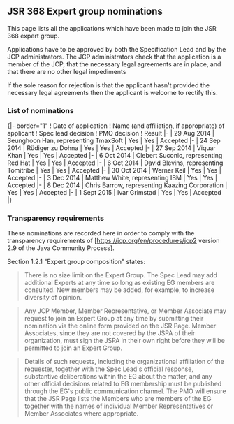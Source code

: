 ## JSR 368 Expert group nominations

This page lists all the applications which have been made to join the JSR 368 expert group. 

Applications have to be approved by both the Specification Lead and by the JCP administrators. The JCP administrators check that the application is a member of the JCP, that the necessary legal agreements are in place, and that there are no other legal impediments

If the sole reason for rejection is that the applicant hasn't provided the necessary legal agreements then the applicant is welcome to rectify this.

### List of nominations

{|- border="1"
! Date of application
! Name (and affiliation, if appropriate) of applicant
! Spec lead decision
! PMO decision
! Result
|-
| 29 Aug 2014
| Seunghoon Han, representing TmaxSoft 
| Yes
| Yes
| Accepted
|-
| 24 Sep 2014
| Rüdiger zu Dohna
| Yes
| Yes
| Accepted
|-
| 27 Sep 2014
| Viquar Khan
| Yes
| Yes
| Accepted
|-
| 6 Oct 2014
| Clebert Suconic, representing Red Hat
| Yes
| Yes
| Accepted
|-
| 6 Oct 2014
| David Blevins, representing Tomitribe
| Yes
| Yes
| Accepted
|-
| 30 Oct 2014
| Werner Keil
| Yes
| Yes
| Accepted
|-
| 3 Dec 2014
| Matthew White, representing IBM
| Yes
| Yes
| Accepted
|-
| 8 Dec 2014
| Chris Barrow, representing Kaazing Corporation
| Yes
| Yes
| Accepted
|-
| 1 Sept 2015
| Ivar Grimstad
| Yes
| Yes
| Accepted
|} 

### Transparency requirements

These nominations are recorded here in order to comply with the transparency requirements of  [https://jcp.org/en/procedures/jcp2 version 2.9 of the Java Community Process]. 

Section 1.2.1 "Expert group composition" states:

<blockquote>
There is no size limit on the Expert Group. The Spec Lead may add additional Experts at any time so long as existing EG members are consulted. New members may be added, for example, to increase diversity of opinion.
</blockquote>
<blockquote>
Any JCP Member, Member Representative, or Member Associate may request to join an Expert Group at any time by submitting their nomination via the online form provided on the JSR Page. Member Associates, since they are not covered by the JSPA of their organization, must sign the JSPA in their own right before they will be permitted to join an Expert Group.
</blockquote>
<blockquote>
Details of such requests, including the organizational affiliation of the requester, together with the Spec Lead's official response, substantive deliberations within the EG about the matter, and any other official decisions related to EG membership must be published through the EG's public communication channel. The PMO will ensure that the JSR Page lists the Members who are members of the EG together with the names of individual Member Representatives or Member Associates where appropriate. 
</blockquote>

